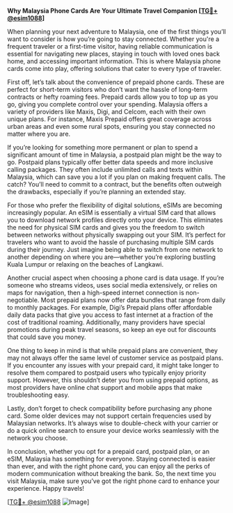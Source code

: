 **Why Malaysia Phone Cards Are Your Ultimate Travel Companion [[TG💪+ @esim1088](https://t.me/s/esim1088)]**

When planning your next adventure to Malaysia, one of the first things you’ll want to consider is how you’re going to stay connected. Whether you're a frequent traveler or a first-time visitor, having reliable communication is essential for navigating new places, staying in touch with loved ones back home, and accessing important information. This is where Malaysia phone cards come into play, offering solutions that cater to every type of traveler.

First off, let’s talk about the convenience of prepaid phone cards. These are perfect for short-term visitors who don’t want the hassle of long-term contracts or hefty roaming fees. Prepaid cards allow you to top up as you go, giving you complete control over your spending. Malaysia offers a variety of providers like Maxis, Digi, and Celcom, each with their own unique plans. For instance, Maxis Prepaid offers great coverage across urban areas and even some rural spots, ensuring you stay connected no matter where you are. 

If you’re looking for something more permanent or plan to spend a significant amount of time in Malaysia, a postpaid plan might be the way to go. Postpaid plans typically offer better data speeds and more inclusive calling packages. They often include unlimited calls and texts within Malaysia, which can save you a lot if you plan on making frequent calls. The catch? You’ll need to commit to a contract, but the benefits often outweigh the drawbacks, especially if you’re planning an extended stay.

For those who prefer the flexibility of digital solutions, eSIMs are becoming increasingly popular. An eSIM is essentially a virtual SIM card that allows you to download network profiles directly onto your device. This eliminates the need for physical SIM cards and gives you the freedom to switch between networks without physically swapping out your SIM. It’s perfect for travelers who want to avoid the hassle of purchasing multiple SIM cards during their journey. Just imagine being able to switch from one network to another depending on where you are—whether you’re exploring bustling Kuala Lumpur or relaxing on the beaches of Langkawi.

Another crucial aspect when choosing a phone card is data usage. If you’re someone who streams videos, uses social media extensively, or relies on maps for navigation, then a high-speed internet connection is non-negotiable. Most prepaid plans now offer data bundles that range from daily to monthly packages. For example, Digi’s Prepaid plans offer affordable daily data packs that give you access to fast internet at a fraction of the cost of traditional roaming. Additionally, many providers have special promotions during peak travel seasons, so keep an eye out for discounts that could save you money.

One thing to keep in mind is that while prepaid plans are convenient, they may not always offer the same level of customer service as postpaid plans. If you encounter any issues with your prepaid card, it might take longer to resolve them compared to postpaid users who typically enjoy priority support. However, this shouldn’t deter you from using prepaid options, as most providers have online chat support and mobile apps that make troubleshooting easy.

Lastly, don’t forget to check compatibility before purchasing any phone card. Some older devices may not support certain frequencies used by Malaysian networks. It’s always wise to double-check with your carrier or do a quick online search to ensure your device works seamlessly with the network you choose.

In conclusion, whether you opt for a prepaid card, postpaid plan, or an eSIM, Malaysia has something for everyone. Staying connected is easier than ever, and with the right phone card, you can enjoy all the perks of modern communication without breaking the bank. So, the next time you visit Malaysia, make sure you’ve got the right phone card to enhance your experience. Happy travels! 

[[TG💪+ @esim1088](https://t.me/s/esim1088) ![Image](https://i.postimg.cc/Y0z9fWf4/image.png)]